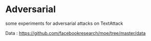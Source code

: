 # Adversarial
some experiments for adversarial attacks on TextAttack


Data : https://github.com/facebookresearch/moe/tree/master/data
